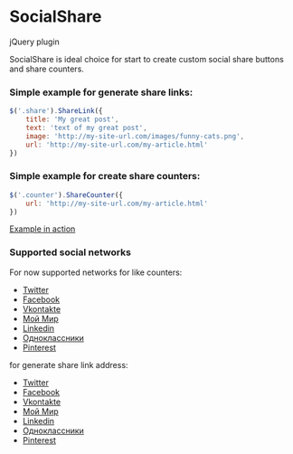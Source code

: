 SocialShare
===========
jQuery plugin


SocialShare is ideal choice for start to create custom social share buttons and share counters.

### Simple example for generate share links:


```javascript
$('.share').ShareLink({
    title: 'My great post',
    text: 'text of my great post',
    image: 'http://my-site-url.com/images/funny-cats.png',
    url: 'http://my-site-url.com/my-article.html'
})
```

### Simple example for create share counters:


```javascript
$('.counter').ShareCounter({
    url: 'http://my-site-url.com/my-article.html'
})
```

[Example in action](http://htmlpreview.github.io/?https://raw.github.com/AyumuKasuga/SocialShare/master/example.html)


### Supported social networks


For now supported networks for like counters:
* [Twitter](https://twitter.com/)
* [Facebook](https://www.facebook.com/)
* [Vkontakte](https://vk.com/)
* [Мой Мир](http://my.mail.ru/)
* [Linkedin](http://www.linkedin.com/)
* [Одноклассники](http://odnoklassniki.ru/)
* [Pinterest](http://www.pinterest.com/)

for generate share link address:
* [Twitter](https://twitter.com/)
* [Facebook](https://www.facebook.com/)
* [Vkontakte](https://vk.com/)
* [Мой Мир](http://my.mail.ru/)
* [Linkedin](http://www.linkedin.com/)
* [Одноклассники](http://odnoklassniki.ru/)
* [Pinterest](http://www.pinterest.com/)

